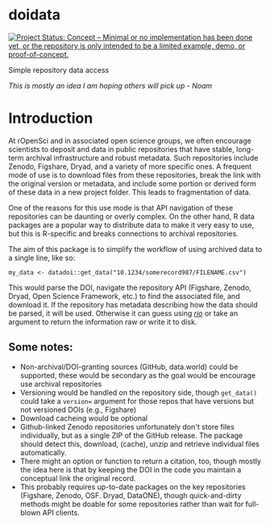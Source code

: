 # doidata

[![Project Status: Concept – Minimal or no implementation has been done yet, or the repository is only intended to be a limited example, demo, or proof-of-concept.](http://www.repostatus.org/badges/latest/concept.svg)](http://www.repostatus.org/#concept)

Simple repository data access

_This is mostly an idea I am hoping others will pick up - Noam_

# Introduction

At rOpenSci and in associated open science groups, we often encourage scientists
to deposit and data in public repositories that have stable, long-term archival
infrastructure and robust metadata.  Such repositories include Zenodo, Figshare,
Dryad, and a variety of more specific ones. A frequent mode of use is to download files from
these repositories, break the link with the original version or metadata, and
include some portion or derived form of these data in a new project folder.  This
leads to fragmentation of data.

One of the reasons for this use mode is that API navigation of these repositories
can be daunting or overly complex.  On the other hand, R data packages are a popular way to distribute data to make it very easy to use, but this is R-specific and breaks connections to archival repositories.

The aim of this package is to simplify
the workflow of using archived data to a single line, like so:

`my_data <- datadoi::get_data("10.1234/somerecord987/FILENAME.csv")`

This would parse the DOI, navigate the repository API (Figshare, Zenodo, Dryad, Open Science Framework, etc.) to find the associated file, and download it.  If the repository has metadata describing how the data should be parsed, it will be used.  Otherwise it can guess using [*rio*](https://github.com/leeper/rio) or take an argument to return the information raw or write it to disk.

## Some notes:

-  Non-archival/DOI-granting sources (GitHub, data.world) could be supported,
these would be secondary as the goal would be encourage use archival repositories
-  Versioning would be handled on the repository side, though `get_data()` could take a
   `version=` argument for those repos that have versions but not versioned DOIs (e.g., Figshare)
-  Download cacheing would be optional
-  Github-linked Zenodo repositories unfortunately don't store files individually, but as a single
   ZIP of the GitHub release.  The package should detect this, download, (cache), unzip and retrieve
   individual files automatically.
-  There might an option or function to return a citation, too, though mostly the idea here is
that by keeping the DOI in the code you maintain a conceptual link the original record.
-  This probably requires up-to-date packages on the key repositories (Figshare, Zenodo, OSF. Dryad, DataONE), though quick-and-dirty methods might be doable for some repositories rather than wait for
full-blown API clients.
